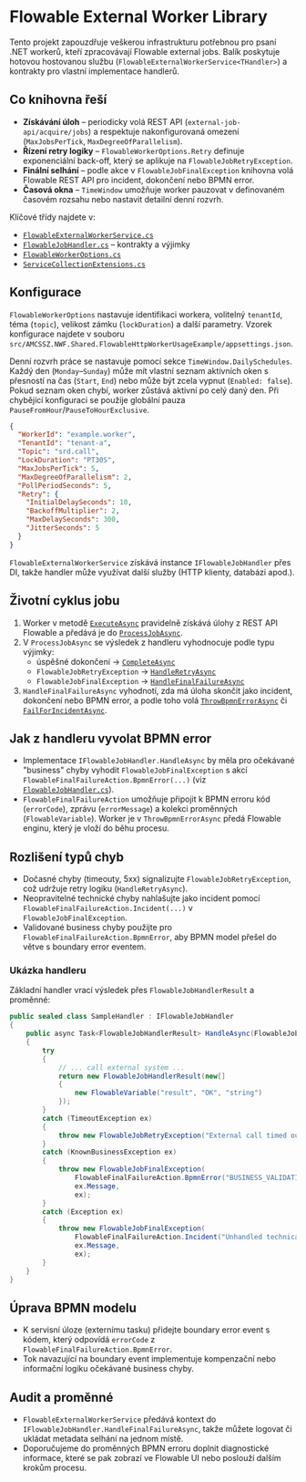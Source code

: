 # Flowable External Worker Library

Tento projekt zapouzdřuje veškerou infrastrukturu potřebnou pro psaní .NET workerů,
kteří zpracovávají Flowable external jobs. Balík poskytuje hotovou hostovanou službu
(`FlowableExternalWorkerService<THandler>`) a kontrakty pro vlastní implementace handlerů.

## Co knihovna řeší

- **Získávání úloh** – periodicky volá REST API (`external-job-api/acquire/jobs`) a respektuje
  nakonfigurovaná omezení (`MaxJobsPerTick`, `MaxDegreeOfParallelism`).
- **Řízení retry logiky** – `FlowableWorkerOptions.Retry` definuje exponenciální back-off,
  který se aplikuje na `FlowableJobRetryException`.
- **Finální selhání** – podle akce v `FlowableJobFinalException` knihovna volá Flowable REST API
  pro incident, dokončení nebo BPMN error.
- **Časová okna** – `TimeWindow` umožňuje worker pauzovat v definovaném časovém rozsahu nebo nastavit detailní denní rozvrh.

Klíčové třídy najdete v:

- [`FlowableExternalWorkerService.cs`](./FlowableExternalWorkerService.cs)
- [`FlowableJobHandler.cs`](./FlowableJobHandler.cs) – kontrakty a výjimky
- [`FlowableWorkerOptions.cs`](./FlowableWorkerOptions.cs)
- [`ServiceCollectionExtensions.cs`](./ServiceCollectionExtensions.cs)

## Konfigurace

`FlowableWorkerOptions` nastavuje identifikaci workera, volitelný `tenantId`, téma (`topic`), velikost
zámku (`lockDuration`) a další parametry. Vzorek konfigurace najdete v souboru
`src/AMCSSZ.NWF.Shared.FlowableHttpWorkerUsageExample/appsettings.json`.

Denní rozvrh práce se nastavuje pomocí sekce `TimeWindow.DailySchedules`. Každý den
(`Monday`–`Sunday`) může mít vlastní seznam aktivních oken s přesností na čas
(`Start`, `End`) nebo může být zcela vypnut (`Enabled: false`). Pokud seznam oken
chybí, worker zůstává aktivní po celý daný den. Při chybějící konfiguraci se použije
globální pauza `PauseFromHour`/`PauseToHourExclusive`.

```json
{
  "WorkerId": "example.worker",
  "TenantId": "tenant-a",
  "Topic": "srd.call",
  "LockDuration": "PT30S",
  "MaxJobsPerTick": 5,
  "MaxDegreeOfParallelism": 2,
  "PollPeriodSeconds": 5,
  "Retry": {
    "InitialDelaySeconds": 10,
    "BackoffMultiplier": 2,
    "MaxDelaySeconds": 300,
    "JitterSeconds": 5
  }
}
```

`FlowableExternalWorkerService` získává instance `IFlowableJobHandler` přes DI, takže
handler může využívat další služby (HTTP klienty, databázi apod.).

## Životní cyklus jobu

1. Worker v metodě [`ExecuteAsync`](./FlowableExternalWorkerService.cs#L47-L127) pravidelně získává úlohy
   z REST API Flowable a předává je do [`ProcessJobAsync`](./FlowableExternalWorkerService.cs#L142-L177).
2. V `ProcessJobAsync` se výsledek z handleru vyhodnocuje podle typu výjimky:
   * úspěšné dokončení -> [`CompleteAsync`](./FlowableExternalWorkerService.cs#L179-L196)
   * `FlowableJobRetryException` -> [`HandleRetryAsync`](./FlowableExternalWorkerService.cs#L198-L235)
   * `FlowableJobFinalException` -> [`HandleFinalFailureAsync`](./FlowableExternalWorkerService.cs#L237-L259)
3. `HandleFinalFailureAsync` vyhodnotí, zda má úloha skončit jako incident, dokončení nebo BPMN error,
   a podle toho volá [`ThrowBpmnErrorAsync`](./FlowableExternalWorkerService.cs#L261-L274) či
   [`FailForIncidentAsync`](./FlowableExternalWorkerService.cs#L276-L289).

## Jak z handleru vyvolat BPMN error

* Implementace `IFlowableJobHandler.HandleAsync` by měla pro očekávané "business" chyby vyhodit
  `FlowableJobFinalException` s akcí `FlowableFinalFailureAction.BpmnError(...)`
  (viz [`FlowableJobHandler.cs`](./FlowableJobHandler.cs#L1-L74)).
* `FlowableFinalFailureAction` umožňuje připojit k BPMN erroru kód (`errorCode`), zprávu
  (`errorMessage`) a kolekci proměnných (`FlowableVariable`). Worker je v `ThrowBpmnErrorAsync`
  předá Flowable enginu, který je vloží do běhu procesu.

## Rozlišení typů chyb

* Dočasné chyby (timeouty, 5xx) signalizujte `FlowableJobRetryException`, což udržuje retry logiku
  (`HandleRetryAsync`).
* Neopravitelné technické chyby nahlašujte jako incident pomocí
  `FlowableFinalFailureAction.Incident(...)` v `FlowableJobFinalException`.
* Validované business chyby použijte pro `FlowableFinalFailureAction.BpmnError`, aby BPMN model přešel
  do větve s boundary error eventem.

### Ukázka handleru

Základní handler vrací výsledek přes `FlowableJobHandlerResult` a proměnné:

```csharp
public sealed class SampleHandler : IFlowableJobHandler
{
    public async Task<FlowableJobHandlerResult> HandleAsync(FlowableJobContext context, CancellationToken cancellationToken)
    {
        try
        {
            // ... call external system ...
            return new FlowableJobHandlerResult(new[]
            {
                new FlowableVariable("result", "OK", "string")
            });
        }
        catch (TimeoutException ex)
        {
            throw new FlowableJobRetryException("External call timed out", ex);
        }
        catch (KnownBusinessException ex)
        {
            throw new FlowableJobFinalException(
                FlowableFinalFailureAction.BpmnError("BUSINESS_VALIDATION", ex.Message),
                ex.Message,
                ex);
        }
        catch (Exception ex)
        {
            throw new FlowableJobFinalException(
                FlowableFinalFailureAction.Incident("Unhandled technical failure"),
                ex.Message,
                ex);
        }
    }
}
```

## Úprava BPMN modelu

* K servisní úloze (externímu tasku) přidejte boundary error event s kódem, který odpovídá
  `errorCode` z `FlowableFinalFailureAction.BpmnError`.
* Tok navazující na boundary event implementuje kompenzační nebo informační logiku očekávané
  business chyby.

## Audit a proměnné

* `FlowableExternalWorkerService` předává kontext do `IFlowableJobHandler.HandleFinalFailureAsync`,
  takže můžete logovat či ukládat metadata selhání na jednom místě.
* Doporučujeme do proměnných BPMN erroru doplnit diagnostické informace, které se pak zobrazí ve
  Flowable UI nebo poslouží dalším krokům procesu.

